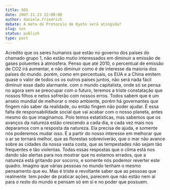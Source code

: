 ```yaml
---
title: SOS
date: 2007-11-23 22:00:00
author: daniele.friedrich
debate: A meta do Protocolo de Kyoto será atingida?
slug: sos
status: publish 
type: post
---
```


Acredito que os seres humanos que estão no governo dos países do chamado grupo 1, não estão mutio interessados em diminuir a emissão de gases poluentes à atmosfera. Penso que até 2010, o percentual de emissão de CO2 irá aumentar, e não diminuir como é de interesse da maioria dos países do mundo. porém, como em percentuais, os EUA e a China emitem quase o valor de todos os os outros países juntos, não será nada fácil diminuir esse dado alarmante. com o mundo capitalista, onde só se pensa no agora sem se preocupar com o futuro, teremos a triste constatação que nossos filhos e netos sofrerão com nossos erros. Todos sabem que é um anseio mundial de melhorar o meio ambiente, porém há governantes que fingem não saber da realidade, ou então fingem não poder ajudar. É essa falta de responsabilidade social que vai acabar com o nosso planeta, antes mesmo do que imaginamos. Pois temos estatísticas, mas sabemos que os avanços da natureza estão crescendo a cada dia, e cada vez mais nos deparamos com a resposta da natureza. Ela precisa de ajuda, e somente nós poderemos mudar isso. É a partir do nosso interesse em melhorar que o ar se tornará melhor, que as florestas sobreviverão, que o mar não avance sobre as cidades da nossa vasta costa, que as tempestades não sejam tão frequentes e tão violentas. Todas essas respostas que o clima está nos dando são alertas para nos mostrar que ns estamos errados, que a natureza está gritando por socorro, e somente nós podemor reverter este quadro. Imagino que várias pessoas no mundo tenham o mesmo pensamento que eu. Mas é triste e revoltante saber que as pessoas que realmente  tem poder de praticar ações, parecem que não estão nem aí para o resto do mundo e pensam só em si e no poder que possuem.
